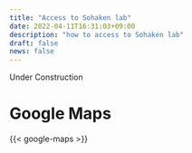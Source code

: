 ```yaml
---
title: "Access to Sohaken lab"
date: 2022-04-11T16:31:03+09:00
description: "how to access to Sohaken lab"
draft: false
news: false
---
```


<!--more-->
Under Construction

# Google Maps

{{< google-maps >}}
